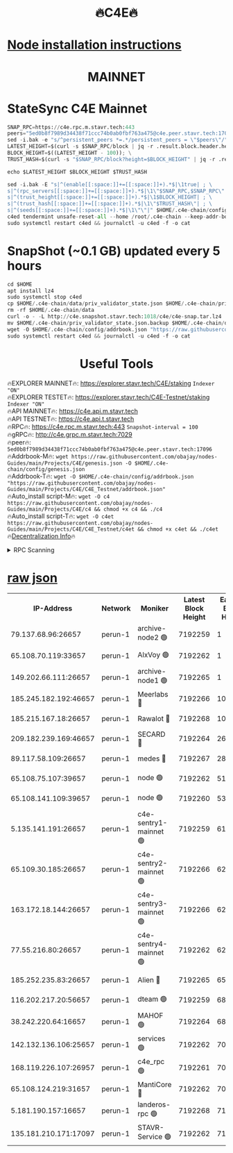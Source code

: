 <h1 align="center"> 🔥C4E🔥</h1>

[Node installation instructions](https://github.com/obajay/nodes-Guides/tree/main/Projects/C4E)
=

<h1 align="center"> MAINNET</h1>

# StateSync C4E Mainnet
```python
SNAP_RPC=https://c4e.rpc.m.stavr.tech:443
peers="5ed0b8f7989d34438f71ccc74b0ab0fbf763a475@c4e.peer.stavr.tech:17096"
sed -i.bak -e "s/^persistent_peers *=.*/persistent_peers = \"$peers\"/" $HOME/.c4e-chain/config/config.toml
LATEST_HEIGHT=$(curl -s $SNAP_RPC/block | jq -r .result.block.header.height); \
BLOCK_HEIGHT=$((LATEST_HEIGHT - 100)); \
TRUST_HASH=$(curl -s "$SNAP_RPC/block?height=$BLOCK_HEIGHT" | jq -r .result.block_id.hash)

echo $LATEST_HEIGHT $BLOCK_HEIGHT $TRUST_HASH

sed -i.bak -E "s|^(enable[[:space:]]+=[[:space:]]+).*$|\1true| ; \
s|^(rpc_servers[[:space:]]+=[[:space:]]+).*$|\1\"$SNAP_RPC,$SNAP_RPC\"| ; \
s|^(trust_height[[:space:]]+=[[:space:]]+).*$|\1$BLOCK_HEIGHT| ; \
s|^(trust_hash[[:space:]]+=[[:space:]]+).*$|\1\"$TRUST_HASH\"| ; \
s|^(seeds[[:space:]]+=[[:space:]]+).*$|\1\"\"|" $HOME/.c4e-chain/config/config.toml
c4ed tendermint unsafe-reset-all --home /root/.c4e-chain --keep-addr-book
sudo systemctl restart c4ed && journalctl -u c4ed -f -o cat
```
# SnapShot (~0.1 GB) updated every 5 hours
```python
cd $HOME
apt install lz4
sudo systemctl stop c4ed
cp $HOME/.c4e-chain/data/priv_validator_state.json $HOME/.c4e-chain/priv_validator_state.json.backup
rm -rf $HOME/.c4e-chain/data
curl -o - -L http://c4e.snapshot.stavr.tech:1018/c4e/c4e-snap.tar.lz4 | lz4 -c -d - | tar -x -C $HOME/.c4e-chain --strip-components 2
mv $HOME/.c4e-chain/priv_validator_state.json.backup $HOME/.c4e-chain/data/priv_validator_state.json
wget -O $HOME/.c4e-chain/config/addrbook.json "https://raw.githubusercontent.com/obajay/nodes-Guides/main/Projects/C4E/addrbook.json"
sudo systemctl restart c4ed && journalctl -u c4ed -f -o cat
```
 <h1 align="center"> Useful Tools</h1>

🔥EXPLORER MAINNET🔥:  https://explorer.stavr.tech/C4E/staking            `Indexer "ON"` \
🔥EXPLORER TESTET🔥:   https://explorer.stavr.tech/C4E-Testnet/staking     `Indexer "ON"` \
🔥API MAINNET🔥:       https://c4e.api.m.stavr.tech \
🔥API TESTNET🔥:       https://c4e.api.t.stavr.tech \
🔥RPC🔥:               https://c4e.rpc.m.stavr.tech:443                  `Snapshot-interval = 100` \
🔥gRPC🔥:              http://c4e.grpc.m.stavr.tech:7029 \
🔥peer🔥:              `5ed0b8f7989d34438f71ccc74b0ab0fbf763a475@c4e.peer.stavr.tech:17096` \
🔥Addrbook-M🔥:    ```wget https://raw.githubusercontent.com/obajay/nodes-Guides/main/Projects/C4E/genesis.json -O $HOME/.c4e-chain/config/genesis.json``` \
🔥Addrbook-T🔥:    ```wget -O $HOME/.c4e-chain/config/addrbook.json "https://raw.githubusercontent.com/obajay/nodes-Guides/main/Projects/C4E/C4E_Testnet/addrbook.json"``` \
🔥Auto_install script-M🔥: ```wget -O c4 https://raw.githubusercontent.com/obajay/nodes-Guides/main/Projects/C4E/c4 && chmod +x c4 && ./c4``` \
🔥Auto_install script-T🔥: ```wget -O c4et https://raw.githubusercontent.com/obajay/nodes-Guides/main/Projects/C4E/C4E_Testnet/c4et && chmod +x c4et && ./c4et``` \
🔥[Decentralization Info](https://github.com/obajay/StateSync-snapshots/tree/main/Projects/C4E/Decentralization)🔥




<details>
<summary>RPC Scanning</summary>

<h2 align="center"> We scan nodes in real time every 4 hours. And we provide the final result of RPC endpoints.
We cannot influence the operation of these nodes in any way. </h2>


```python
If Voting Power is higher than 0 --> then the Node is a validator of the network and may be subject to attack and be a potential threat to the chain.
```
```python
We marked such validators with a red symbol
```

</details>

[raw json](https://rpc-check.c4e.stavr.tech/c4e/rpc-c4e-result.json)
=



<table><tr><th>IP-Address</th><th>Network</th><th>Moniker</th><th>Latest Block Height</th><th>Earliest Block Height</th><th>Catching Up</th><th>Tx Index</th><th>Voting Power</th><th>Scan Time</th></tr><tr><td>79.137.68.96:26657</td><td>perun-1</td><td>archive-node2 🟢</td><td>7192259</td><td>1</td><td>False</td><td>on</td><td>0</td><td>2024-02-15T22:20:18.013078748UTC</td></tr><tr><td>65.108.70.119:33657</td><td>perun-1</td><td>AlxVoy 🟢</td><td>7192262</td><td>1</td><td>False</td><td>on</td><td>0</td><td>2024-02-15T22:20:31.952056173UTC</td></tr><tr><td>149.202.66.111:26657</td><td>perun-1</td><td>archive-node1 🟢</td><td>7192265</td><td>1</td><td>False</td><td>on</td><td>0</td><td>2024-02-15T22:20:48.516604916UTC</td></tr><tr><td>185.245.182.192:46657</td><td>perun-1</td><td>Meerlabs 🔴</td><td>7192266</td><td>1051501</td><td>False</td><td>on</td><td>344594</td><td>2024-02-15T22:20:55.686533301UTC</td></tr><tr><td>185.215.167.18:26657</td><td>perun-1</td><td>Rawalot 🔴</td><td>7192268</td><td>1090501</td><td>False</td><td>on</td><td>450002</td><td>2024-02-15T22:21:07.111536491UTC</td></tr><tr><td>209.182.239.169:46657</td><td>perun-1</td><td>SECARD 🔴</td><td>7192264</td><td>2616101</td><td>False</td><td>off</td><td>749292</td><td>2024-02-15T22:20:43.821825379UTC</td></tr><tr><td>89.117.58.109:26657</td><td>perun-1</td><td>medes 🔴</td><td>7192267</td><td>2826001</td><td>False</td><td>off</td><td>890936</td><td>2024-02-15T22:21:02.380522423UTC</td></tr><tr><td>65.108.75.107:39657</td><td>perun-1</td><td>node 🟢</td><td>7192262</td><td>5198801</td><td>False</td><td>on</td><td>0</td><td>2024-02-15T22:20:34.983523289UTC</td></tr><tr><td>65.108.141.109:39657</td><td>perun-1</td><td>node 🟢</td><td>7192260</td><td>5303301</td><td>False</td><td>on</td><td>0</td><td>2024-02-15T22:20:20.413885735UTC</td></tr><tr><td>5.135.141.191:26657</td><td>perun-1</td><td>c4e-sentry1-mainnet 🟢</td><td>7192259</td><td>6198001</td><td>False</td><td>on</td><td>0</td><td>2024-02-15T22:20:17.444147160UTC</td></tr><tr><td>65.109.30.185:26657</td><td>perun-1</td><td>c4e-sentry2-mainnet 🟢</td><td>7192266</td><td>6238301</td><td>False</td><td>on</td><td>0</td><td>2024-02-15T22:20:55.361877736UTC</td></tr><tr><td>163.172.18.144:26657</td><td>perun-1</td><td>c4e-sentry3-mainnet 🟢</td><td>7192266</td><td>6239001</td><td>False</td><td>on</td><td>0</td><td>2024-02-15T22:20:55.983148861UTC</td></tr><tr><td>77.55.216.80:26657</td><td>perun-1</td><td>c4e-sentry4-mainnet 🟢</td><td>7192262</td><td>6241001</td><td>False</td><td>on</td><td>0</td><td>2024-02-15T22:20:31.592363107UTC</td></tr><tr><td>185.252.235.83:26657</td><td>perun-1</td><td>Alien 🔴</td><td>7192265</td><td>6502501</td><td>False</td><td>on</td><td>648118</td><td>2024-02-15T22:20:48.838940452UTC</td></tr><tr><td>116.202.217.20:56657</td><td>perun-1</td><td>dteam 🟢</td><td>7192259</td><td>6800901</td><td>False</td><td>on</td><td>0</td><td>2024-02-15T22:20:17.696152933UTC</td></tr><tr><td>38.242.220.64:16657</td><td>perun-1</td><td>MAHOF 🟢</td><td>7192264</td><td>6885501</td><td>False</td><td>on</td><td>0</td><td>2024-02-15T22:20:46.119202709UTC</td></tr><tr><td>142.132.136.106:25657</td><td>perun-1</td><td>services 🟢</td><td>7192262</td><td>7012001</td><td>False</td><td>on</td><td>0</td><td>2024-02-15T22:20:34.647212234UTC</td></tr><tr><td>168.119.226.107:26957</td><td>perun-1</td><td>c4e_rpc 🟢</td><td>7192261</td><td>7092261</td><td>False</td><td>on</td><td>0</td><td>2024-02-15T22:20:24.790489643UTC</td></tr><tr><td>65.108.124.219:31657</td><td>perun-1</td><td>MantiCore 🔴</td><td>7192262</td><td>7092262</td><td>False</td><td>off</td><td>729154</td><td>2024-02-15T22:20:31.242550463UTC</td></tr><tr><td>5.181.190.157:16657</td><td>perun-1</td><td>landeros-rpc 🟢</td><td>7192268</td><td>7180501</td><td>False</td><td>on</td><td>0</td><td>2024-02-15T22:21:06.837414728UTC</td></tr><tr><td>135.181.210.171:17097</td><td>perun-1</td><td>STAVR-Service 🟢</td><td>7192262</td><td>7190001</td><td>False</td><td>on</td><td>0</td><td>2024-02-15T22:20:35.372622791UTC</td></tr></table>
